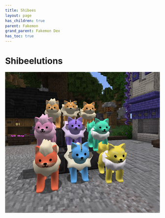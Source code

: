 ```yaml
---
title: Shibees
layout: page
has_children: true
parent: Fakemon
grand_parent: Fakemon Dex
has_toc: true
---
```


#  Shibeelutions

![Image](/fakemon_pics/shibeeees.png)